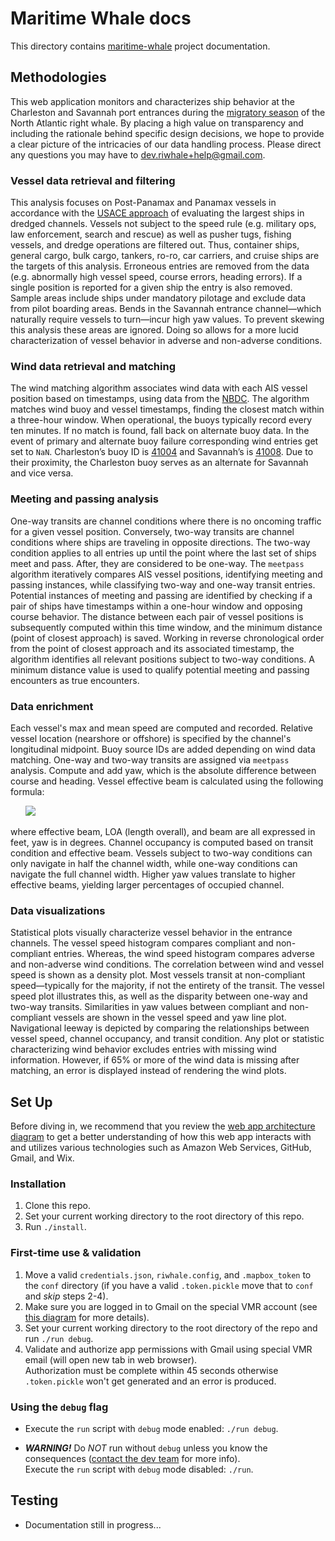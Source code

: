 # Maritime Whale docs

This directory contains [maritime-whale](https://www.maritimewhale.com/) project documentation.

## Methodologies

This web application monitors and characterizes ship behavior at the Charleston and Savannah port entrances during the [migratory season](https://www.fisheries.noaa.gov/species/north-atlantic-right-whale) of the North Atlantic right whale. By placing a high value on transparency and including the rationale behind specific design decisions, we hope to provide a clear picture of the intricacies of our data handling process. Please direct any questions you may have to [dev.riwhale+help@gmail.com](mailto:dev.riwhale+help@gmail.com).

### Vessel data retrieval and filtering

This analysis focuses on Post-Panamax and Panamax vessels in accordance with the [USACE approach](https://erdc-library.erdc.dren.mil/jspui/handle/11681/32750) of evaluating the largest ships in dredged channels. Vessels not subject to the speed rule (e.g. military ops, law enforcement, search and rescue) as well as pusher tugs, fishing vessels, and dredge operations are filtered out. Thus, container ships, general cargo, bulk cargo, tankers, ro-ro, car carriers, and cruise ships are the targets of this analysis. Erroneous entries are removed from the data (e.g. abnormally high vessel speed, course errors, heading errors). If a single position is reported for a given ship the entry is also removed. Sample areas include ships under mandatory pilotage and exclude data from pilot boarding areas. Bends in the Savannah entrance channel—which naturally require vessels to turn—incur high yaw values. To prevent skewing this analysis these areas are ignored. Doing so allows for a more lucid characterization of vessel behavior in adverse and non-adverse conditions.

### Wind data retrieval and matching

The wind matching algorithm associates wind data with each AIS vessel position based on timestamps, using data from the [NBDC](https://www.ndbc.noaa.gov/). The algorithm matches wind buoy and vessel timestamps, finding the closest match within a three-hour window. When operational, the buoys typically record every ten minutes. If no match is found, fall back on alternate buoy data. In the event of primary and alternate buoy failure corresponding wind entries get set to `NaN`. Charleston’s buoy ID is [41004](https://www.ndbc.noaa.gov/station_page.php?station=41004) and Savannah’s is [41008](https://www.ndbc.noaa.gov/station_page.php?station=41008). Due to their proximity, the Charleston buoy serves as an alternate for Savannah and vice versa.

### Meeting and passing analysis

One-way transits are channel conditions where there is no oncoming traffic for a given vessel position. Conversely, two-way transits are channel conditions where ships are traveling in opposite directions. The two-way condition applies to all entries up until the point where the last set of ships meet and pass. After, they are considered to be one-way. The `meetpass` algorithm iteratively compares AIS vessel positions, identifying meeting and passing instances, while classifying two-way and one-way transit entries. Potential instances of meeting and passing are identified by checking if a pair of ships have timestamps within a one-hour window and opposing course behavior. The distance between each pair of vessel positions is subsequently computed within this time window, and the minimum distance (point of closest approach) is saved. Working in reverse chronological order from the point of closest approach and its associated timestamp, the algorithm identifies all relevant positions subject to two-way conditions. A minimum distance value is used to qualify potential meeting and passing encounters as true encounters.

### Data enrichment

Each vessel's max and mean speed are computed and recorded. Relative vessel location (nearshore or offshore) is specified by the channel's longitudinal midpoint. Buoy source IDs are added depending on wind data matching. One-way and two-way transits are assigned via `meetpass` analysis. Compute and add yaw, which is the absolute difference between course and heading.
Vessel effective beam is calculated using the following formula:

&nbsp;&nbsp;&nbsp;&nbsp;&nbsp;&nbsp;<img src="https://render.githubusercontent.com/render/math?math=EB = cos(90-yaw)\*loa %2B cos(yaw)\*beam">

where effective beam, LOA (length overall), and beam are all expressed in feet, yaw is in degrees.
Channel occupancy is computed based on transit condition and effective beam. Vessels subject to two-way conditions can only navigate in half the channel width, while one-way conditions can navigate the full channel width. Higher yaw values translate to higher effective beams, yielding larger percentages of occupied channel. 

### Data visualizations
Statistical plots visually characterize vessel behavior in the entrance channels. 
The vessel speed histogram compares compliant and non-compliant entries.
Whereas, the wind speed histogram compares adverse and non-adverse wind conditions. The correlation between wind and vessel speed is shown as a density plot. Most vessels transit at non-compliant speed—typically for the majority, if not the entirety of the transit. The vessel speed plot illustrates this, as well as the disparity between one-way and two-way transits. Similarities in yaw values between compliant and non-compliant vessels are shown in the vessel speed and yaw line plot. Navigational leeway is depicted by comparing the relationships between vessel speed, channel occupancy, and transit condition. Any plot or statistic characterizing wind behavior excludes entries with missing wind information. However, if 65% or more of the wind data is missing after matching, an error is displayed instead of rendering the wind plots.

## Set Up

Before diving in, we recommend that you review the
[web app architecture diagram](diagrams/web-app-diagram.pdf) to get a better
understanding of how this web app interacts with and utilizes various
technologies such as Amazon Web Services, GitHub, Gmail, and Wix.

### Installation
1. Clone this repo.
2. Set your current working directory to the root directory of this repo.
3. Run `./install`.

### First-time use & validation
1. Move a valid `credentials.json`, `riwhale.config`, and `.mapbox_token` to the
`conf` directory (if you have a valid `.token.pickle` move that to `conf`
and _skip_ steps 2-4).
2. Make sure you are logged in to Gmail on the special VMR account (see
[this diagram](diagrams/web-app-diagram.pdf) for more details).
3. Set your current working directory to the root directory of the repo and
run `./run debug`.
4. Validate and authorize app permissions with Gmail using special VMR email
(will open new tab in web browser).<br/>
Authorization must be complete within 45 seconds otherwise `.token.pickle`
won't get generated and an error is produced.

### Using the `debug` flag
* Execute the `run` script with `debug` mode enabled: `./run debug`.

* _**WARNING!**_ Do _NOT_ run without `debug` unless you know the consequences
([contact the dev team](mailto:dev.riwhale+help@gmail.com) for more info).<br/>
Execute the `run` script with `debug` mode disabled: `./run`.

## Testing

* Documentation still in progress...
